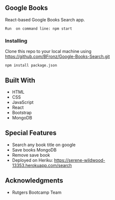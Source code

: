 ## Google Books

React-based Google Books Search app.

```
Run  on command line: npm start

```

### Installing
Clone this repo to your local machine using https://github.com/BFronz/Google-Books-Search.git
 
```
npm install package.json

```

## Built With
* HTML
* CSS
* JavaScript
* React
* Bootstrap
* MongoDB


 
## Special Features
 - Search any book title on google
 - Save books MongoDB
 - Remove save book
 - Deployed on Heriku:  <a href="https://serene-wildwood-13353.herokuapp.com/search">https://serene-wildwood-13353.herokuapp.com/search</a>


 
## Acknowledgments

* Rutgers Bootcamp Team
